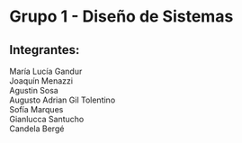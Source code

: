 # Grupo 1 - Diseño de Sistemas

## Integrantes:

María Lucía Gandur  
Joaquín Menazzi  
Agustin Sosa  
Augusto Adrian Gil Tolentino   
Sofía Marques  
Gianlucca Santucho  
Candela Bergé
